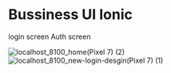 # Bussiness UI Ionic
 login screen Auth screen

![localhost_8100_home(Pixel 7) (2)](https://github.com/vicky435435/Bussiness-UI-Ionic/assets/54996805/500d10a8-fd40-4a1a-b609-fcf02bea87b4)
![localhost_8100_new-login-desgin(Pixel 7) (1)](https://github.com/vicky435435/Bussiness-UI-Ionic/assets/54996805/cbe0c5ae-57a5-44c7-81a6-c9ab6e6a73b9)
